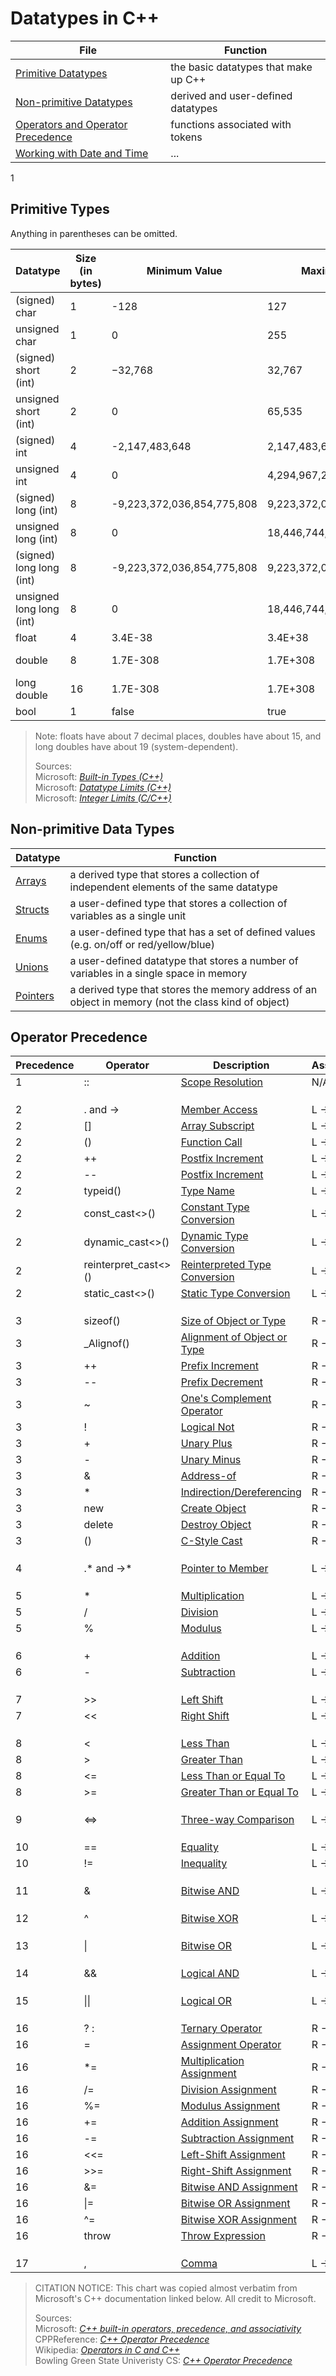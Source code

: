 # Datatypes in C++
| File | Function |
| ---- | -------- |
| [Primitive Datatypes](https://github.com/EthanC2/Notes-and-Writeups/blob/main/C++/Data%20and%20Data%20Types/README.md#primitive-types) | the basic datatypes that make up C++ |
| [Non-primitive Datatypes](https://github.com/EthanC2/Notes-and-Writeups/blob/main/C++/Data%20and%20Data%20Types/README.md#non-primitive-data-types) | derived and user-defined datatypes |
| [Operators and Operator Precedence](https://github.com/EthanC2/Notes-and-Writeups/blob/main/C++/Data%20and%20Data%20Types/README.md#operator-precedence) | functions associated with tokens |
| [Working with Date and Time]() | ... |
1
## Primitive Types
Anything in parentheses can be omitted.

| Datatype | Size (in bytes) | Minimum Value | Maximum Value | Literal Suffix |
| -------- | --------------- | ------------- | ------------- | -------------- | 
| (signed) char | 1 | -128 | 127 | N/A |  
| unsigned char | 1 | 0 | 255 | N/A |  
| (signed) short (int) | 2 | −32,768 | 32,767 | N/A |  
| unsigned short (int) | 2 | 0 | 65,535 | u/U |  
| (signed) int | 4 | -2,147,483,648 | 2,147,483,647 | N/A (default) |  
| unsigned int | 4 | 0 | 4,294,967,295  | u/U |  
| (signed) long (int) | 8 | -9,223,372,036,854,775,808 | 9,223,372,036,854,775,807 | l/L |  
| unsigned long (int) | 8 | 0 | 18,446,744,073,709,551,615 | ul/UL |
| (signed) long long (int) | 8 | -9,223,372,036,854,775,808 | 9,223,372,036,854,775,807 | ll/LL | 
| unsigned long long (int) | 8 | 0 | 18,446,744,073,709,551,615 | %ull/ULL |  
| float | 4 | 3.4E-38 | 3.4E+38 | f |
| double | 8 | 1.7E-308 | 1.7E+308 | N/A (default) |
| long double | 16 | 1.7E-308 | 1.7E+308 | L |
| bool | 1 | false | true | N/A |
> Note: floats have about 7 decimal places, doubles have about 15, and long doubles have about 19 (system-dependent). <br />
> 
> Sources: <br />
> Microsoft: [_Built-in Types (C++)_](https://docs.microsoft.com/en-us/cpp/cpp/fundamental-types-cpp?view=msvc-160) <br />
> Microsoft: [_Datatype Limits (C++)_](https://docs.microsoft.com/en-us/cpp/cpp/data-type-ranges?view=msvc-160) <br />
> Microsoft: [_Integer Limits (C/C++)_](https://docs.microsoft.com/en-us/cpp/c-language/cpp-integer-limits?view=msvc-160) <br />

## Non-primitive Data Types
| Datatype | Function |
| -------- | -------- |
| [Arrays](https://github.com/EthanC2/Notes-and-Writeups/blob/main/C%2B%2B/Data%20and%20Data%20Types/Arrays.md) | a derived type that stores a collection of independent elements of the same datatype |
| [Structs](https://github.com/EthanC2/Notes-and-Writeups/blob/main/C++/Data%20and%20Data%20Types/Structures.md) | a user-defined type that stores a collection of variables as a single unit |
| [Enums](https://github.com/EthanC2/Notes-and-Writeups/blob/main/C%2B%2B/Data%20and%20Data%20Types/Enumerations.md) | a user-defined type that has a set of defined values (e.g. on/off or red/yellow/blue) |
| [Unions](https://github.com/EthanC2/Notes-and-Writeups/blob/main/C%2B%2B/Data%20and%20Data%20Types/Unions.md) | a user-defined datatype that stores a number of variables in a single space in memory |
| [Pointers](https://github.com/EthanC2/Notes-and-Writeups/blob/main/C%2B%2B/Data%20and%20Data%20Types/Pointers.md) | a derived type that stores the memory address of an object in memory (not the class kind of object) |

## Operator Precedence
| Precedence	| Operator | Description | Associativity |
| ----------- | -------- | ----------- | ------------- |
| 1 | :: | [Scope Resolution](https://docs.microsoft.com/en-us/cpp/cpp/scope-resolution-operator?view=msvc-160) | N/A |
|  |  |  |  |
|  |  |  |  |
|  |  |  |  |
| 2 | . and -> | [Member Access](https://docs.microsoft.com/en-us/cpp/cpp/member-access-operators-dot-and?view=msvc-160) | L -> R |
| 2 | \[\] | [Array Subscript](https://docs.microsoft.com/en-us/cpp/cpp/subscript-operator?view=msvc-160) | L -> R |
| 2 | () | [Function Call](https://docs.microsoft.com/en-us/cpp/cpp/function-call-operator-parens?view=msvc-160) | L -> R |
| 2 | ++ | [Postfix Increment](https://docs.microsoft.com/en-us/cpp/cpp/postfix-increment-and-decrement-operators-increment-and-decrement?view=msvc-160) | L -> R |
| 2 | -- | [Postfix Increment](https://docs.microsoft.com/en-us/cpp/cpp/postfix-increment-and-decrement-operators-increment-and-decrement?view=msvc-160) | L -> R |
| 2 | typeid() | [Type Name](https://docs.microsoft.com/en-us/cpp/cpp/typeid-operator?view=msvc-160) | L -> R |
| 2 | const_cast\<\>() | [Constant Type Conversion](https://docs.microsoft.com/en-us/cpp/cpp/const-cast-operator?view=msvc-160) | L -> R |
| 2 | dynamic_cast\<\>() | [Dynamic Type Conversion](https://docs.microsoft.com/en-us/cpp/cpp/dynamic-cast-operator?view=msvc-160) | L -> R |
| 2 | reinterpret_cast\<\>() | [Reinterpreted Type Conversion](https://docs.microsoft.com/en-us/cpp/cpp/reinterpret-cast-operator?view=msvc-160) | L -> R |
| 2 | static_cast\<\>() | [Static Type Conversion](https://docs.microsoft.com/en-us/cpp/cpp/static-cast-operator?view=msvc-160) | L -> R |
|  |  |  |  |
|  |  |  |  |
|  |  |  |  |
| 3 | sizeof() | [Size of Object or Type](https://docs.microsoft.com/en-us/cpp/cpp/sizeof-operator?view=msvc-160) | R -> L |
| 3 | \_Alignof() | [Alignment of Object or Type](https://en.cppreference.com/w/c/language/_Alignof) | R -> L |
| 3 | ++ | [Prefix Increment](https://docs.microsoft.com/en-us/cpp/cpp/prefix-increment-and-decrement-operators-increment-and-decrement?view=msvc-160) | R -> L |
| 3 | -- | [Prefix Decrement](https://docs.microsoft.com/en-us/cpp/cpp/prefix-increment-and-decrement-operators-increment-and-decrement?view=msvc-160) | R -> L |
| 3 | ~ | [One's Complement Operator](https://docs.microsoft.com/en-us/cpp/cpp/one-s-complement-operator-tilde?view=msvc-160) | R -> L |
| 3 | ! | [Logical Not](https://docs.microsoft.com/en-us/cpp/cpp/logical-negation-operator-exclpt?view=msvc-160) | R -> L |
| 3 | + | [Unary Plus](https://docs.microsoft.com/en-us/cpp/cpp/unary-plus-and-negation-operators-plus-and?view=msvc-160) | R -> L |
| 3 | - | [Unary Minus](https://docs.microsoft.com/en-us/cpp/cpp/unary-plus-and-negation-operators-plus-and?view=msvc-160) | R -> L |
| 3 | & | [Address-of](https://docs.microsoft.com/en-us/cpp/cpp/address-of-operator-amp?view=msvc-160) | R -> L |
| 3 | * | [Indirection/Dereferencing](https://docs.microsoft.com/en-us/cpp/cpp/indirection-operator-star?view=msvc-160) | R -> L |
| 3 | new | [Create Object](https://docs.microsoft.com/en-us/cpp/cpp/new-operator-cpp?view=msvc-160) | R -> L |
| 3 | delete | [Destroy Object](https://docs.microsoft.com/en-us/cpp/cpp/delete-operator-cpp?view=msvc-160) | R -> L |
| 3 | () | [C-Style Cast](https://en.wikipedia.org/wiki/Operators_in_C_and_C%2B%2B) | R -> L |
|  |  |  |  |
|  |  |  |  |
|  |  |  |  |
| 4 | .* and ->* | [Pointer to Member](https://docs.microsoft.com/en-us/cpp/cpp/pointer-to-member-operators-dot-star-and-star?view=msvc-160) | L -> R |
|  |  |  |  |
|  |  |  |  |
|  |  |  |  |
| 5 | \* | [Multiplication](https://docs.microsoft.com/en-us/cpp/cpp/multiplicative-operators-and-the-modulus-operator?view=msvc-160) | L -> R |
| 5 | / | [Division](https://docs.microsoft.com/en-us/cpp/cpp/multiplicative-operators-and-the-modulus-operator?view=msvc-160) | L -> R |
| 5 | % | [Modulus](https://docs.microsoft.com/en-us/cpp/cpp/multiplicative-operators-and-the-modulus-operator?view=msvc-160) | L -> R |
|  |  |  |  |
|  |  |  |  |
|  |  |  |  |
| 6 | + | [Addition](https://docs.microsoft.com/en-us/cpp/cpp/additive-operators-plus-and?view=msvc-160) | L -> R |
| 6 | - | [Subtraction](https://docs.microsoft.com/en-us/cpp/cpp/additive-operators-plus-and?view=msvc-160) | L -> R |
|  |  |  |  |
|  |  |  |  |
|  |  |  |  |
| 7 | >> | [Left Shift](https://docs.microsoft.com/en-us/cpp/cpp/left-shift-and-right-shift-operators-input-and-output?view=msvc-160) | L -> R |
| 7 | << | [Right Shift](https://docs.microsoft.com/en-us/cpp/cpp/left-shift-and-right-shift-operators-input-and-output?view=msvc-160) | L -> R |
|  |  |  |  |
|  |  |  |  |
|  |  |  |  |
| 8 | < | [Less Than](https://docs.microsoft.com/en-us/cpp/cpp/relational-operators-equal-and-equal?view=msvc-160) | L -> R |
| 8 | > | [Greater Than](https://docs.microsoft.com/en-us/cpp/cpp/relational-operators-equal-and-equal?view=msvc-160) | L -> R |
| 8 | <= | [Less Than or Equal To](https://docs.microsoft.com/en-us/cpp/cpp/relational-operators-equal-and-equal?view=msvc-160) | L -> R |
| 8 | >= | [Greater Than or Equal To](https://docs.microsoft.com/en-us/cpp/cpp/relational-operators-equal-and-equal?view=msvc-160) | L -> R |
|  |  |  |  |
|  |  |  |  |
|  |  |  |  |
| 9 | <=> | [Three-way Comparison](https://www.modernescpp.com/index.php/c-20-the-three-way-comparison-operator) | L -> R |
|  |  |  |  |
|  |  |  |  |
|  |  |  |  |
| 10 | == | [Equality](https://docs.microsoft.com/en-us/cpp/cpp/equality-operators-equal-equal-and-exclpt-equal?view=msvc-160) | L -> R |
| 10 | != | [Inequality](https://docs.microsoft.com/en-us/cpp/cpp/equality-operators-equal-equal-and-exclpt-equal?view=msvc-160) | L -> R |
|  |  |  |  |
|  |  |  |  |
|  |  |  |  |
| 11 | & | [Bitwise AND](https://docs.microsoft.com/en-us/cpp/cpp/bitwise-and-operator-amp?view=msvc-160) | L -> R |
|  |  |  |  |
|  |  |  |  |
|  |  |  |  |
| 12 | ^ | [Bitwise XOR](https://docs.microsoft.com/en-us/cpp/cpp/bitwise-exclusive-or-operator-hat?view=msvc-160) | L -> R |
|  |  |  |  |
|  |  |  |  |
|  |  |  |  |
| 13 | \| | [Bitwise OR](https://docs.microsoft.com/en-us/cpp/cpp/bitwise-inclusive-or-operator-pipe?view=msvc-160) | L -> R |
|  |  |  |  |
|  |  |  |  |
|  |  |  |  |
| 14 | && | [Logical AND](https://docs.microsoft.com/en-us/cpp/cpp/logical-and-operator-amp-amp?view=msvc-160) | L -> R |
|  |  |  |  |
|  |  |  |  |
|  |  |  |  |
| 15 | \|\| | [Logical OR](https://docs.microsoft.com/en-us/cpp/cpp/logical-or-operator-pipe-pipe?view=msvc-160) | L -> R |
|  |  |  |  |
|  |  |  |  |
|  |  |  |  |
| 16 | ? : | [Ternary Operator](https://docs.microsoft.com/en-us/cpp/cpp/conditional-operator-q?view=msvc-160) | R -> L |
| 16 | = | [Assignment Operator](https://docs.microsoft.com/en-us/cpp/cpp/assignment-operators?view=msvc-160) | R -> L |
| 16 | \*= | [Multiplication Assignment](https://docs.microsoft.com/en-us/cpp/cpp/assignment-operators?view=msvc-160) | R -> L |
| 16 | /= | [Division Assignment](https://docs.microsoft.com/en-us/cpp/cpp/assignment-operators?view=msvc-160) | R -> L |
| 16 | %= | [Modulus Assignment](https://docs.microsoft.com/en-us/cpp/cpp/assignment-operators?view=msvc-160) | R -> L |
| 16 | += | [Addition Assignment](https://docs.microsoft.com/en-us/cpp/cpp/assignment-operators?view=msvc-160) | R -> L |
| 16 | -= | [Subtraction Assignment](https://docs.microsoft.com/en-us/cpp/cpp/assignment-operators?view=msvc-160) | R -> L |
| 16 | <<= | [Left-Shift Assignment](https://docs.microsoft.com/en-us/cpp/cpp/assignment-operators?view=msvc-160) | R -> L |
| 16 | >>= | [Right-Shift Assignment](https://docs.microsoft.com/en-us/cpp/cpp/assignment-operators?view=msvc-160) | R -> L |
| 16 | &= | [Bitwise AND Assignment](https://docs.microsoft.com/en-us/cpp/cpp/assignment-operators?view=msvc-160) | R -> L |
| 16 | \|= | [Bitwise OR Assignment](https://docs.microsoft.com/en-us/cpp/cpp/assignment-operators?view=msvc-160) | R -> L |
| 16 | ^= | [Bitwise XOR Assignment](https://docs.microsoft.com/en-us/cpp/cpp/assignment-operators?view=msvc-160) | R -> L |
| 16 | throw | [Throw Expression](https://docs.microsoft.com/en-us/cpp/cpp/try-throw-and-catch-statements-cpp?view=msvc-160) | R -> L |
|  |  |  |  |
|  |  |  |  |
|  |  |  |  |
| 17 | , | [Comma](https://docs.microsoft.com/en-us/cpp/cpp/comma-operator?view=msvc-160) | L -> R |
> CITATION NOTICE: This chart was copied almost verbatim from Microsoft's C++ documentation linked below. All credit to Microsoft. <br />
>
> Sources: <br />
> Microsoft: [_C++ built-in operators, precedence, and associativity_](https://docs.microsoft.com/en-us/cpp/cpp/cpp-built-in-operators-precedence-and-associativity?view=msvc-160) <br />
> CPPReference: [_C++ Operator Precedence_](https://en.cppreference.com/w/cpp/language/operator_precedence) <br />
> Wikipedia: [_Operators in C and C++_](https://en.wikipedia.org/wiki/Operators_in_C_and_C%2B%2B) <br />
> Bowling Green State Univeristy CS: [_C++ Operator Precedence_](https://www.bgsu.edu/arts-and-sciences/computer-science/cs-documentation/c-plus-plus-operator-precedence.html) <br />
